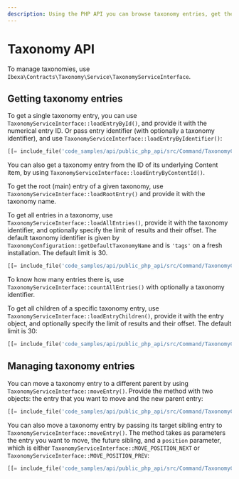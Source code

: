 ```yaml
---
description: Using the PHP API you can browse taxonomy entries, get their information and manage them.
---
```


# Taxonomy API

To manage taxonomies, use `Ibexa\Contracts\Taxonomy\Service\TaxonomyServiceInterface`.

## Getting taxonomy entries

To get a single taxonomy entry, you can use `TaxonomyServiceInterface::loadEntryById()`,
and provide it with the numerical entry ID.
Or pass entry identifier (with optionally a taxonomy identifier),
and use `TaxonomyServiceInterface::loadEntryByIdentifier()`:

``` php
[[= include_file('code_samples/api/public_php_api/src/Command/TaxonomyCommand.php', 43, 46) =]]
```

You can also get a taxonomy entry from the ID of its underlying Content item, by using `TaxonomyServiceInterface::loadEntryByContentId()`.

To get the root (main) entry of a given taxonomy, use `TaxonomyServiceInterface::loadRootEntry()`
and provide it with the taxonomy name.

To get all entries in a taxonomy, use `TaxonomyServiceInterface::loadAllEntries()`, provide it with the taxonomy identifier,
and optionally specify the limit of results and their offset.
The default taxonomy identifier is given by `TaxonomyConfiguration::getDefaultTaxonomyName` and is `'tags'` on a fresh installation.
The default limit is 30.

``` php
[[= include_file('code_samples/api/public_php_api/src/Command/TaxonomyCommand.php', 41, 42) =]]
```

To know how many entries there is, use `TaxonomyServiceInterface::countAllEntries()` with optionally a taxonomy identifier.

To get all children of a specific taxonomy entry, use `TaxonomyServiceInterface::loadEntryChildren()`,
provide it with the entry object, and optionally specify the limit of results and their offset.
The default limit is 30:

``` php
[[= include_file('code_samples/api/public_php_api/src/Command/TaxonomyCommand.php', 48, 53) =]]
```

## Managing taxonomy entries

You can move a taxonomy entry to a different parent by using `TaxonomyServiceInterface::moveEntry()`.
Provide the method with two objects: the entry that you want to move and the new parent entry:

``` php
[[= include_file('code_samples/api/public_php_api/src/Command/TaxonomyCommand.php', 54, 58) =]]
```

You can also move a taxonomy entry by passing its target sibling entry to `TaxonomyServiceInterface::moveEntry()`.
The method takes as parameters the entry you want to move, the future sibling,
and a `position` parameter, which is either `TaxonomyServiceInterface::MOVE_POSITION_NEXT` or `TaxonomyServiceInterface::MOVE_POSITION_PREV`:

``` php
[[= include_file('code_samples/api/public_php_api/src/Command/TaxonomyCommand.php', 59, 61) =]]
```
